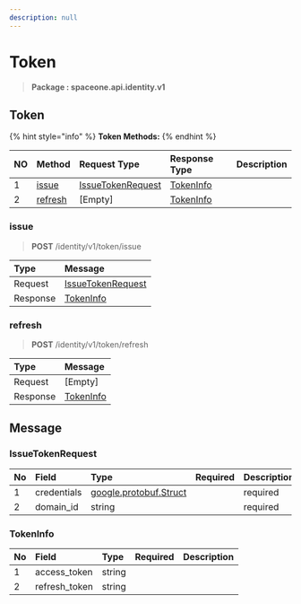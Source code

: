 ```yaml
---
description: null
---
```


# Token

> **Package : spaceone.api.identity.v1**

## Token

{% hint style="info" %}
**Token Methods:**
{% endhint %}

| NO | Method | Request Type | Response Type | Description |
| :--- | :--- | :--- | :--- | :--- |
| 1 | [issue](../../../v0.9.0-5/identity/v1/token.md#issue) | [IssueTokenRequest](../../../v0.9.0-5/identity/v1/token.md#issuetokenrequest) | [TokenInfo](../../../v0.9.0-5/identity/v1/token.md#tokeninfo) |  |
| 2 | [refresh](../../../v0.9.0-5/identity/v1/token.md#refresh) | \[Empty\] | [TokenInfo](../../../v0.9.0-5/identity/v1/token.md#tokeninfo) |  |

### issue

> **POST** /identity/v1/token/issue

| Type | Message |
| :--- | :--- |
| Request | [IssueTokenRequest](../../../v0.9.0-5/identity/v1/token.md#issuetokenrequest) |
| Response | [TokenInfo](../../../v0.9.0-5/identity/v1/token.md#tokeninfo) |

### refresh

> **POST** /identity/v1/token/refresh

| Type | Message |
| :--- | :--- |
| Request | \[Empty\] |
| Response | [TokenInfo](../../../v0.9.0-5/identity/v1/token.md#tokeninfo) |

## Message

### IssueTokenRequest

| No | Field | Type | Required | Description |
| :--- | :--- | :--- | :--- | :--- |
| 1 | credentials | [google.protobuf.Struct](https://github.com/protocolbuffers/protobuf/blob/master/src/google/protobuf/struct.proto) |  | required |
| 2 | domain\_id | string |  | required |

### TokenInfo

| No | Field | Type | Required | Description |
| :--- | :--- | :--- | :--- | :--- |
| 1 | access\_token | string |  |  |
| 2 | refresh\_token | string |  |  |

